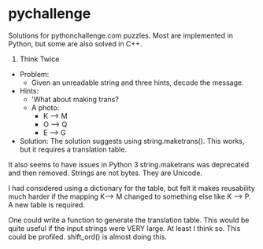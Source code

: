 # pychallenge
Solutions for pythonchallenge.com puzzles.   Most are implemented in Python, but some are also solved in C++.

1. Think Twice
+ Problem:
    - Given an unreadable string and three hints, decode the message.
+ Hints:
    - 'What about making trans?
    - A photo:
        + K --> M
        + O --> Q
        + E --> G
+ Solution:
The solution suggests using string.maketrans().  This works, but it
requires a translation table.

It also seems to have issues in Python 3 string.maketrans was deprecated and then removed.  Strings are not bytes. They are Unicode.

I had considered using a dictionary for the table, but felt it makes reusability much harder if the mapping K--> M changed to something else like K --> P.  A new table is required.

One could write a function to generate the translation table.  This would be quite useful if the input strings were VERY large. At least I think so. This could be profiled. shift_ord() is almost doing this.
